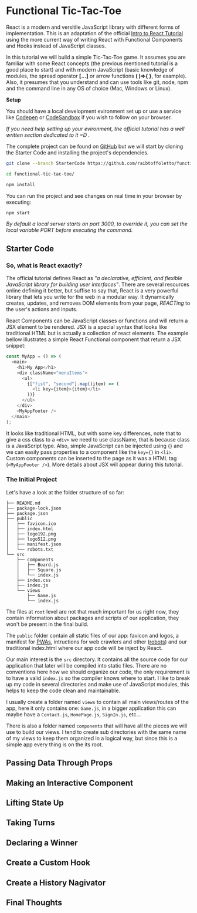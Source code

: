 # Functional Tic-Tac-Toe

React is a modern and versitile JavaScript library with different forms of implementation. This is an adaptation of the official [Intro to React Tutorial](https://reactjs.org/tutorial/tutorial.html) using the more current way of writing React with Functional Components and Hooks instead of JavaScript classes.

In this tutorial we will build a simple Tic-Tac-Toe game. It assumes you are familiar with some React concepts (the previous mentioned tutorial is a good place to start) and with modern JavaScript (basic knowledge of modules, the spread operator **[...]** or arrow functions **( )=>{ }**, for example). Also, it presumes that you understand and can use tools like git, node, npm and the command line in any OS of choice (Mac, Windows or Linux).

**Setup**

You should have a local development evironment set up or use a service like [Codepen](https://codesandbox.io) or [CodeSandbox](https://codesandbox.io) if you wish to follow on your browser.

_If you need help setting up your evironment, the official tutorial has a well written section dedicated to it =D ._

The complete project can be found on [GitHub](https://github.com/raibtoffoletto/functional-tic-tac-toe) but we will start by cloning the Starter Code and installing the project's dependencies.

```bash
git clone --branch StarterCode https://github.com/raibtoffoletto/functional-tic-tac-toe.git

cd functional-tic-tac-toe/

npm install
```

You can run the project and see changes on real time in your browser by executing:

```bash
npm start
```

_By default a local server starts on port 3000, to override it, you can set the local variable PORT before executing the command._

## Starter Code

### So, what is React exactly?

The official tutorial defines React as _"a declarative, efficient, and flexible JavaScript library for building user interfaces"_. There are several resources online defining it better, but suffise to say that, React is a very powerful library that lets you write for the web in a modular way. It dynamically creates, updates, and removes DOM elements from your page, _REACTing_ to the user's actions and inputs.

React Components can be JavaScript classes or functions and will return a JSX element to be rendered. JSX is a special syntax that looks like traditional HTML but is actually a collection of react elements. The example bellow illustrates a simple React Functional component that return a JSX snippet:

```javascript
const MyApp = () => (
  <main>
    <h1>My App</h1>
    <div className="menuItems">
      <ul>
        {["fist", "second"].map((item) => (
          <li key={item}>{item}</li>
        ))}
      </ul>
    </div>
    <MyAppFooter />
  </main>
);
```

It looks like traditional HTML, but with some key differences, note that to give a css class to a `<div>` we need to use className, that is because class is a JavaScript type. Also, simple JavaScript can be injected using {} and we can easily pass properties to a component like the `key={}` in `<li>`. Custom components can be inserted to the page as it was a HTML tag (`<MyAppFooter />`). More details about JSX will appear during this tutorial.

### The Initial Project

Let's have a look at the folder structure of so far:

```
├── README.md
├── package-lock.json
├── package.json
├── public
│   ├── favicon.ico
│   ├── index.html
│   ├── logo192.png
│   ├── logo512.png
│   ├── manifest.json
│   └── robots.txt
└── src
    ├── components
    │   ├── Board.js
    │   ├── Square.js
    │   └── index.js
    ├── index.css
    ├── index.js
    └── views
        ├── Game.js
        └── index.js
```

The files at `root` level are not that much important for us right now, they contain information about packages and scripts of our application, they won't be present in the final build.

The `public` folder contain all static files of our app: favicon and logos, a manifest for [PWAs](https://pt.wikipedia.org/wiki/Progressive_web_app), intructions for web crawlers and other ([robots](https://en.wikipedia.org/wiki/Robots_exclusion_standard)) and our traditional index.html where our app code will be inject by React.

Our main interest is the `src` directory. It contains all the source code for our application that later will be compiled into static files. There are no conventions here how we should organize our code, the only requirement is to have a valid `index.js` so the compiler knows where to start. I like to break up my code in several directories and make use of JavaScript modules, this helps to keep the code clean and maintainable.

I usually create a folder named `views` to contain all main views/routes of the app, here it only contains one: `Game.js`, in a bigger application this can maybe have a `Contact.js`, `HomePage.js`, `SignIn.js`, etc...

There is also a folder named `components` that will have all the pieces we will use to build our views. I tend to create sub directories with the same name of my views to keep them organized in a logical way, but since this is a simple app every thing is on the its root.

## Passing Data Through Props

## Making an Interactive Component

## Lifting State Up

## Taking Turns

## Declaring a Winner

## Create a Custom Hook

## Create a History Nagivator

## Final Thoughts

